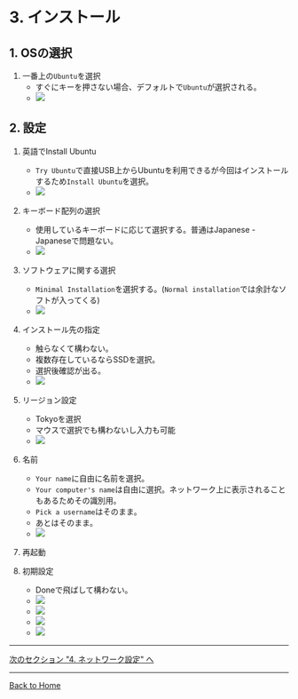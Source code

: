 <!--

This document is written in Markdown.
You can preview on such as VisualStudio Code.
If you want to know more, search with "vscode markdown" or refer to official document https://code.visualstudio.com/Docs/languages/markdown .

-->

# 3. インストール

## 1. OSの選択

1. 一番上の`Ubuntu`を選択
	- すぐにキーを押さない場合、デフォルトで`Ubuntu`が選択される。
	- ![](./image/3/01_OSSelect.png)

## 2. 設定

1. 英語でInstall Ubuntu
	- `Try Ubuntu`で直接USB上からUbuntuを利用できるが今回はインストールするため`Install Ubuntu`を選択。
	- ![](./image/3/02_TryOrInstall.png)

2. キーボード配列の選択
	- 使用しているキーボードに応じて選択する。普通はJapanese - Japaneseで問題ない。
	- ![](./image/3/03_Keyboard_ja.png)

3. ソフトウェアに関する選択
	- `Minimal Installation`を選択する。(`Normal installation`では余計なソフトが入ってくる)
	- ![](./image/3/04_InstallOption_minimal.png)

4. インストール先の指定
	- 触らなくて構わない。
	- 複数存在しているならSSDを選択。
	- 選択後確認が出る。
	- ![](./image/3/05_Erase.png)


5. リージョン設定
	- Tokyoを選択
	- マウスで選択でも構わないし入力も可能
	- ![](./image/3/06_Region_ja.png)

6. 名前
	- `Your name`に自由に名前を選択。
	- `Your computer's name`は自由に選択。ネットワーク上に表示されることもあるためその識別用。
	- `Pick a username`はそのまま。
	- あとはそのまま。
	- ![](./image/3/07_YourName.png)

7. 再起動

8. 初期設定
	- Doneで飛ばして構わない。
	- ![](./image/3/08_Intro_Livepatch.png)
	- ![](./image/3/09_Intro_Report.png)
	- ![](./image/3/10_Intro_Privacy.png)
	- ![](./image/3/11_Intro_Ready.png)

----

[次のセクション "4. ネットワーク設定" へ](./4_Network.md)

----
[Back to Home](../readme.md)

<!-- Written by Croyfet in 2022-->
